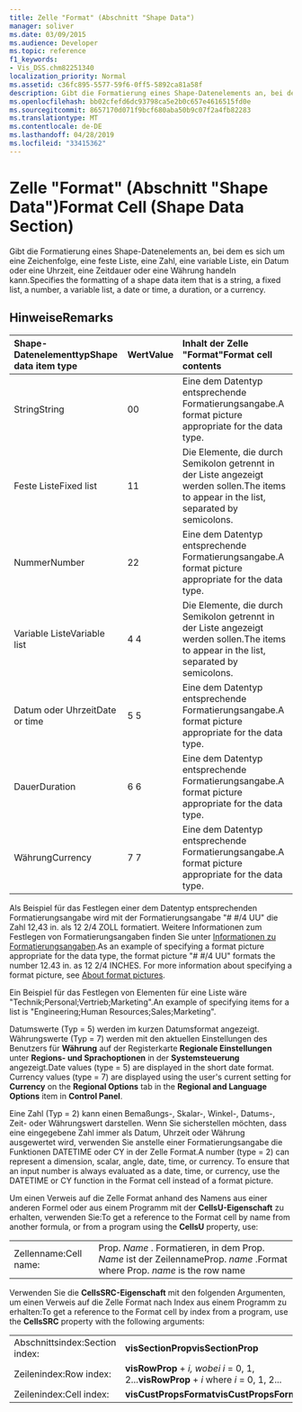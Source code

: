 ```yaml
---
title: Zelle "Format" (Abschnitt "Shape Data")
manager: soliver
ms.date: 03/09/2015
ms.audience: Developer
ms.topic: reference
f1_keywords:
- Vis_DSS.chm82251340
localization_priority: Normal
ms.assetid: c36fc895-5577-59f6-0ff5-5892ca81a58f
description: Gibt die Formatierung eines Shape-Datenelements an, bei dem es sich um eine Zeichenfolge, eine feste Liste, eine Zahl, eine variable Liste, ein Datum oder eine Uhrzeit, eine Zeitdauer oder eine Währung handeln kann.
ms.openlocfilehash: bb02cfefd6dc93798ca5e2b0c657e4616515fd0e
ms.sourcegitcommit: 8657170d071f9bcf680aba50b9c07f2a4fb82283
ms.translationtype: MT
ms.contentlocale: de-DE
ms.lasthandoff: 04/28/2019
ms.locfileid: "33415362"
---
```

# <a name="format-cell-shape-data-section"></a><span data-ttu-id="f16da-103">Zelle "Format" (Abschnitt "Shape Data")</span><span class="sxs-lookup"><span data-stu-id="f16da-103">Format Cell (Shape Data Section)</span></span>

<span data-ttu-id="f16da-104">Gibt die Formatierung eines Shape-Datenelements an, bei dem es sich um eine Zeichenfolge, eine feste Liste, eine Zahl, eine variable Liste, ein Datum oder eine Uhrzeit, eine Zeitdauer oder eine Währung handeln kann.</span><span class="sxs-lookup"><span data-stu-id="f16da-104">Specifies the formatting of a shape data item that is a string, a fixed list, a number, a variable list, a date or time, a duration, or a currency.</span></span>
  
## <a name="remarks"></a><span data-ttu-id="f16da-105">Hinweise</span><span class="sxs-lookup"><span data-stu-id="f16da-105">Remarks</span></span>

|<span data-ttu-id="f16da-106">**Shape-Datenelementtyp**</span><span class="sxs-lookup"><span data-stu-id="f16da-106">**Shape data item type**</span></span>|<span data-ttu-id="f16da-107">**Wert**</span><span class="sxs-lookup"><span data-stu-id="f16da-107">**Value**</span></span>|<span data-ttu-id="f16da-108">**Inhalt der Zelle "Format"**</span><span class="sxs-lookup"><span data-stu-id="f16da-108">**Format cell contents**</span></span>|
|:-----|:-----|:-----|
| <span data-ttu-id="f16da-109">String</span><span class="sxs-lookup"><span data-stu-id="f16da-109">String</span></span>  <br/> | <span data-ttu-id="f16da-110">0</span><span class="sxs-lookup"><span data-stu-id="f16da-110">0</span></span>  <br/> | <span data-ttu-id="f16da-111">Eine dem Datentyp entsprechende Formatierungsangabe.</span><span class="sxs-lookup"><span data-stu-id="f16da-111">A format picture appropriate for the data type.</span></span>  <br/> |
| <span data-ttu-id="f16da-112">Feste Liste</span><span class="sxs-lookup"><span data-stu-id="f16da-112">Fixed list</span></span>  <br/> | <span data-ttu-id="f16da-113">1</span><span class="sxs-lookup"><span data-stu-id="f16da-113">1</span></span>  <br/> | <span data-ttu-id="f16da-114">Die Elemente, die durch Semikolon getrennt in der Liste angezeigt werden sollen.</span><span class="sxs-lookup"><span data-stu-id="f16da-114">The items to appear in the list, separated by semicolons.</span></span>  <br/> |
| <span data-ttu-id="f16da-115">Nummer</span><span class="sxs-lookup"><span data-stu-id="f16da-115">Number</span></span>  <br/> | <span data-ttu-id="f16da-116">2</span><span class="sxs-lookup"><span data-stu-id="f16da-116">2</span></span>  <br/> | <span data-ttu-id="f16da-117">Eine dem Datentyp entsprechende Formatierungsangabe.</span><span class="sxs-lookup"><span data-stu-id="f16da-117">A format picture appropriate for the data type.</span></span>  <br/> |
| <span data-ttu-id="f16da-118">Variable Liste</span><span class="sxs-lookup"><span data-stu-id="f16da-118">Variable list</span></span>  <br/> | <span data-ttu-id="f16da-119">4 </span><span class="sxs-lookup"><span data-stu-id="f16da-119">4</span></span>  <br/> | <span data-ttu-id="f16da-120">Die Elemente, die durch Semikolon getrennt in der Liste angezeigt werden sollen.</span><span class="sxs-lookup"><span data-stu-id="f16da-120">The items to appear in the list, separated by semicolons.</span></span>  <br/> |
| <span data-ttu-id="f16da-121">Datum oder Uhrzeit</span><span class="sxs-lookup"><span data-stu-id="f16da-121">Date or time</span></span>  <br/> | <span data-ttu-id="f16da-122">5 </span><span class="sxs-lookup"><span data-stu-id="f16da-122">5</span></span>  <br/> | <span data-ttu-id="f16da-123">Eine dem Datentyp entsprechende Formatierungsangabe.</span><span class="sxs-lookup"><span data-stu-id="f16da-123">A format picture appropriate for the data type.</span></span>  <br/> |
| <span data-ttu-id="f16da-124">Dauer</span><span class="sxs-lookup"><span data-stu-id="f16da-124">Duration</span></span>  <br/> | <span data-ttu-id="f16da-125">6 </span><span class="sxs-lookup"><span data-stu-id="f16da-125">6</span></span>  <br/> | <span data-ttu-id="f16da-126">Eine dem Datentyp entsprechende Formatierungsangabe.</span><span class="sxs-lookup"><span data-stu-id="f16da-126">A format picture appropriate for the data type.</span></span>  <br/> |
| <span data-ttu-id="f16da-127">Währung</span><span class="sxs-lookup"><span data-stu-id="f16da-127">Currency</span></span>  <br/> | <span data-ttu-id="f16da-128">7 </span><span class="sxs-lookup"><span data-stu-id="f16da-128">7</span></span>  <br/> | <span data-ttu-id="f16da-129">Eine dem Datentyp entsprechende Formatierungsangabe.</span><span class="sxs-lookup"><span data-stu-id="f16da-129">A format picture appropriate for the data type.</span></span>  <br/> |
   
<span data-ttu-id="f16da-p101">Als Beispiel für das Festlegen einer dem Datentyp entsprechenden Formatierungsangabe wird mit der Formatierungsangabe "# #/4 UU" die Zahl 12,43 in. als 12 2/4 ZOLL formatiert. Weitere Informationen zum Festlegen von Formatierungsangaben finden Sie unter [Informationen zu Formatierungsangaben](about-format-pictures.md).</span><span class="sxs-lookup"><span data-stu-id="f16da-p101">As an example of specifying a format picture appropriate for the data type, the format picture "# #/4 UU" formats the number 12.43 in. as 12 2/4 INCHES. For more information about specifying a format picture, see [About format pictures](about-format-pictures.md).</span></span>
  
<span data-ttu-id="f16da-133">Ein Beispiel für das Festlegen von Elementen für eine Liste wäre "Technik;Personal;Vertrieb;Marketing".</span><span class="sxs-lookup"><span data-stu-id="f16da-133">An example of specifying items for a list is "Engineering;Human Resources;Sales;Marketing".</span></span>
  
<span data-ttu-id="f16da-p102">Datumswerte (Typ = 5) werden im kurzen Datumsformat angezeigt. Währungswerte (Typ = 7) werden mit den aktuellen Einstellungen des Benutzers für **Währung** auf der Registerkarte **Regionale Einstellungen** unter **Regions- und Sprachoptionen** in der **Systemsteuerung** angezeigt.</span><span class="sxs-lookup"><span data-stu-id="f16da-p102">Date values (type = 5) are displayed in the short date format. Currency values (type = 7) are displayed using the user's current setting for **Currency** on the **Regional Options** tab in the **Regional and Language Options** item in **Control Panel**.</span></span>
  
<span data-ttu-id="f16da-p103">Eine Zahl (Typ = 2) kann einen Bemaßungs-, Skalar-, Winkel-, Datums-, Zeit- oder Währungswert darstellen. Wenn Sie sicherstellen möchten, dass eine eingegebene Zahl immer als Datum, Uhrzeit oder Währung ausgewertet wird, verwenden Sie anstelle einer Formatierungsangabe die Funktionen DATETIME oder CY in der Zelle Format.</span><span class="sxs-lookup"><span data-stu-id="f16da-p103">A number (type = 2) can represent a dimension, scalar, angle, date, time, or currency. To ensure that an input number is always evaluated as a date, time, or currency, use the DATETIME or CY function in the Format cell instead of a format picture.</span></span>
  
<span data-ttu-id="f16da-138">Um einen Verweis auf die Zelle Format anhand des Namens aus einer anderen Formel oder aus einem Programm mit der **CellsU-Eigenschaft** zu erhalten, verwenden Sie:</span><span class="sxs-lookup"><span data-stu-id="f16da-138">To get a reference to the Format cell by name from another formula, or from a program using the **CellsU** property, use:</span></span> 
  
|||
|:-----|:-----|
| <span data-ttu-id="f16da-139">Zellenname:</span><span class="sxs-lookup"><span data-stu-id="f16da-139">Cell name:</span></span>  <br/> | <span data-ttu-id="f16da-140">Prop.  *Name*  . Formatieren, in dem Prop.  *Name*  ist der Zeilenname</span><span class="sxs-lookup"><span data-stu-id="f16da-140">Prop.  *name*  .Format            where Prop.  *name*  is the row name</span></span>  <br/> |
   
<span data-ttu-id="f16da-141">Verwenden Sie die **CellsSRC-Eigenschaft** mit den folgenden Argumenten, um einen Verweis auf die Zelle Format nach Index aus einem Programm zu erhalten:</span><span class="sxs-lookup"><span data-stu-id="f16da-141">To get a reference to the Format cell by index from a program, use the **CellsSRC** property with the following arguments:</span></span> 
  
|||
|:-----|:-----|
| <span data-ttu-id="f16da-142">Abschnittsindex:</span><span class="sxs-lookup"><span data-stu-id="f16da-142">Section index:</span></span>  <br/> |<span data-ttu-id="f16da-143">**visSectionProp**</span><span class="sxs-lookup"><span data-stu-id="f16da-143">**visSectionProp**</span></span> <br/> |
| <span data-ttu-id="f16da-144">Zeilenindex:</span><span class="sxs-lookup"><span data-stu-id="f16da-144">Row index:</span></span>  <br/> |<span data-ttu-id="f16da-145">**visRowProp**  +   *i,* *wobei i* = 0, 1, 2...</span><span class="sxs-lookup"><span data-stu-id="f16da-145">**visRowProp** +  *i*            where  *i*  = 0, 1, 2...</span></span>  <br/> |
| <span data-ttu-id="f16da-146">Zeilenindex:</span><span class="sxs-lookup"><span data-stu-id="f16da-146">Cell index:</span></span>  <br/> |<span data-ttu-id="f16da-147">**visCustPropsFormat**</span><span class="sxs-lookup"><span data-stu-id="f16da-147">**visCustPropsFormat**</span></span> <br/> |
   

